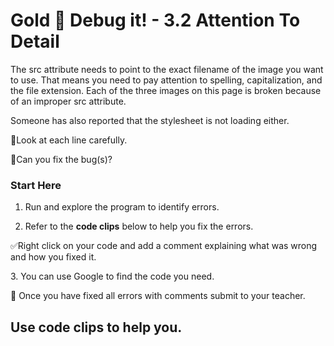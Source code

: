 # Gold 🥇 Debug it! - 3.2 Attention To Detail

The src attribute needs to point to the exact filename of the image you want to use. That means you need to pay attention to spelling, capitalization, and the file extension. Each of the three images on this page is broken because of an improper src attribute.

Someone has also reported that the stylesheet is not loading either.
  
<p></p>

🔎Look at each line carefully.
<p></p>
🐞Can you fix the bug(s)? 

### Start Here
1. Run and explore the program to identify errors.
<p></p>
  
2. Refer to the **code clips** below to help you fix the errors.
<p>
  
</p>
   ✅Right click on your code and add a comment explaining what was wrong and how you fixed it. 

<p></p>
  3. You can use Google to find the code you need.

  <p></p>



🏁 Once you have fixed all errors with comments submit to your teacher.

## Use code clips to help you.
